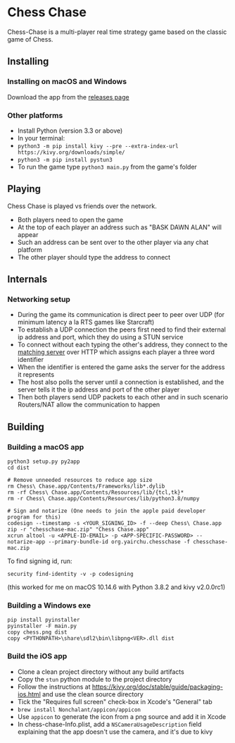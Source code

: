 # Chess Chase

Chess-Chase is a multi-player real time strategy game based on the classic game of Chess.

## Installing

### Installing on macOS and Windows

Download the app from the [releases page](https://github.com/yairchu/chess2/releases)

### Other platforms

* Install Python (version 3.3 or above)
* In your terminal:
* `python3 -m pip install kivy --pre --extra-index-url https://kivy.org/downloads/simple/`
* `python3 -m pip install pystun3`
* To run the game type `python3 main.py` from the game's folder

## Playing

Chess Chase is played vs friends over the network.

* Both players need to open the game
* At the top of each player an address such as "BASK DAWN ALAN" will appear
* Such an address can be sent over to the other player via any chat platform
* The other player should type the address to connect

## Internals

### Networking setup

* During the game its communication is direct peer to peer over UDP (for minimum latency a la RTS games like Starcraft)
* To establish a UDP connection the peers first need to find their external ip address and port, which they do using a STUN service
* To connect without each typing the other's address, they connect to the [matching server](https://github.com/yairchu/game-match-server) over HTTP which assigns each player a three word identifier
* When the identifier is entered the game asks the server for the address it represents
* The host also polls the server until a connection is established, and the server tells it the ip address and port of the other player
* Then both players send UDP packets to each other and in such scenario Routers/NAT allow the communication to happen

## Building

### Building a macOS app

    python3 setup.py py2app
    cd dist

    # Remove unneeded resources to reduce app size
    rm Chess\ Chase.app/Contents/Frameworks/lib*.dylib
    rm -rf Chess\ Chase.app/Contents/Resources/lib/{tcl,tk}*
    rm -r Chess\ Chase.app/Contents/Resources/lib/python3.8/numpy

    # Sign and notarize (One needs to join the apple paid developer program for this)
    codesign --timestamp -s <YOUR_SIGNING_ID> -f --deep Chess\ Chase.app
    zip -r "chesschase-mac.zip" "Chess Chase.app"
    xcrun altool -u <APPLE-ID-EMAIL> -p <APP-SPECIFIC-PASSWORD> --notarize-app --primary-bundle-id org.yairchu.chesschase -f chesschase-mac.zip

To find signing id, run:

    security find-identity -v -p codesigning

(this worked for me on macOS 10.14.6 with Python 3.8.2 and kivy v2.0.0rc1)

### Building a Windows exe

    pip install pyinstaller
    pyinstaller -F main.py
    copy chess.png dist
    copy <PYTHONPATH>\share\sdl2\bin\libpng<VER>.dll dist

### Build the iOS app

* Clone a clean project directory without any build artifacts
* Copy the `stun` python module to the project directory
* Follow the instructions at https://kivy.org/doc/stable/guide/packaging-ios.html and use the clean source directory
* Tick the "Requires full screen" check-box in Xcode's "General" tab
* `brew install Nonchalant/appicon/appicon`
* Use `appicon` to generate the icon from a png source and add it in Xcode
* In chess-chase-Info.plist, add a `NSCameraUsageDescription` field explaining that the app doesn't use the camera, and it's due to kivy
